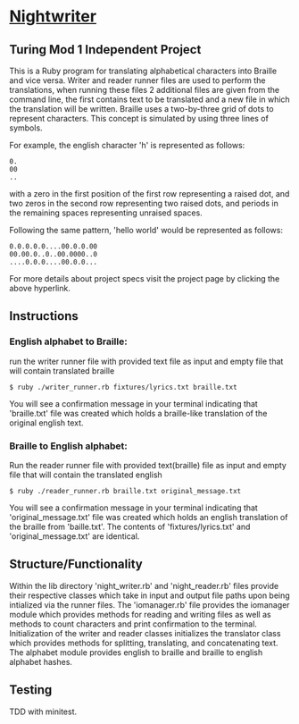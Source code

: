 # [Nightwriter](https://backend.turing.io/module1/projects/night_writer/)

## Turing Mod 1 Independent Project
This is a Ruby program for translating alphabetical characters into Braille and vice versa. Writer and reader runner files are used to perform the translations, when running these files 2 additional files are given from the command line, the first contains text to be translated and a new file in which the translation will be written. Braille uses a two-by-three grid of dots to represent characters. This concept is simulated by using three lines of symbols.

For example, the english character 'h' is represented as follows:

```
0.
00
..
```

with a zero in the first position of the first row representing a raised dot, and two zeros in the second row representing two raised dots, and periods in the remaining spaces representing unraised spaces.

Following the same pattern, 'hello world' would be represented as follows:

```
0.0.0.0.0....00.0.0.00
00.00.0..0..00.0000..0
....0.0.0....00.0.0...
```
For more details about project specs visit the project page by clicking the above hyperlink.
## Instructions

### English alphabet to Braille:

run the writer runner file with provided text file as input and empty file that will contain translated braille

`$ ruby ./writer_runner.rb fixtures/lyrics.txt braille.txt`

You will see a confirmation message in your terminal indicating that 'braille.txt' file was created which holds a braille-like translation of the original english text.

### Braille to English alphabet:

Run the reader runner file with provided text(braille) file as input and empty file that will contain the translated english

`$ ruby ./reader_runner.rb braille.txt original_message.txt`

You will see a confirmation message in your terminal indicating that 'original_message.txt' file was created which holds an english translation of the braille from 'baille.txt'. The contents of 'fixtures/lyrics.txt' and 'original_message.txt' are identical.

## Structure/Functionality
Within the lib directory 'night_writer.rb' and 'night_reader.rb' files provide their respective classes which take in input and output file paths upon being intialized via the runner files. The 'iomanager.rb' file provides the iomanager module which provides methods for reading and writing files as well as methods to count characters and print confirmation to the terminal. Initialization of the writer and reader classes initializes the translator class which provides methods for splitting, translating, and concatenating text. The alphabet module provides english to braille and braille to english alphabet hashes.

## Testing
TDD with minitest.

